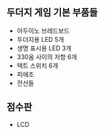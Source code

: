 두더지 게임 기본 부품들
----------------------------
* 아두이노 브레드보드
* 두더지용 LED 5개
* 생명 표시용 LED 3개
* 330옴 사이의 저항 6개
* 택트 스위치 6개
* 피에조
* 전선들

점수판
----------------------------
* LCD